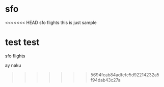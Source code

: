 sfo
===

<<<<<<< HEAD
sfo flights this is just sample

test test
=======
sfo flights

ay naku
>>>>>>> 5694feab84adfefc5d92214232a5f94dab43c27a
